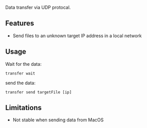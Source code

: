 Data transfer via UDP protocal.

## Features
* Send files to an unknown target IP address in a local network

## Usage
Wait for the data:
```shell
transfer wait
```

send the data:
```shell
transfer send targetFile [ip]
```

## Limitations
* Not stable when sending data from MacOS
